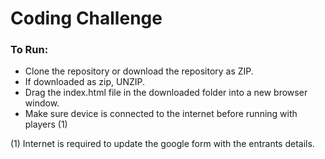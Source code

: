 # Coding Challenge

### To Run:

* Clone the repository or download the repository as ZIP.
* If downloaded as zip, UNZIP.
* Drag the index.html file in the downloaded folder into a new browser window.
* Make sure device is connected to the internet before running with players (1)


(1) Internet is required to update the google form with the entrants details.
